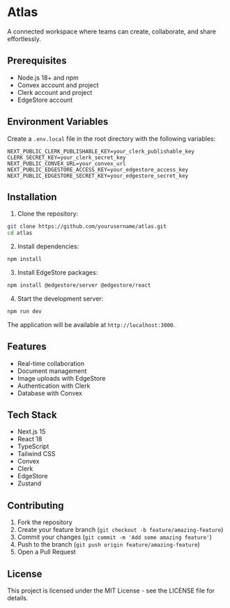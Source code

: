 # Atlas

A connected workspace where teams can create, collaborate, and share effortlessly.

## Prerequisites

- Node.js 18+ and npm
- Convex account and project
- Clerk account and project
- EdgeStore account

## Environment Variables

Create a `.env.local` file in the root directory with the following variables:

```env
NEXT_PUBLIC_CLERK_PUBLISHABLE_KEY=your_clerk_publishable_key
CLERK_SECRET_KEY=your_clerk_secret_key
NEXT_PUBLIC_CONVEX_URL=your_convex_url
NEXT_PUBLIC_EDGESTORE_ACCESS_KEY=your_edgestore_access_key
NEXT_PUBLIC_EDGESTORE_SECRET_KEY=your_edgestore_secret_key
```

## Installation

1. Clone the repository:
```bash
git clone https://github.com/yourusername/atlas.git
cd atlas
```

2. Install dependencies:
```bash
npm install
```

3. Install EdgeStore packages:
```bash
npm install @edgestore/server @edgestore/react
```

4. Start the development server:
```bash
npm run dev
```

The application will be available at `http://localhost:3000`.

## Features

- Real-time collaboration
- Document management
- Image uploads with EdgeStore
- Authentication with Clerk
- Database with Convex

## Tech Stack

- Next.js 15
- React 18
- TypeScript
- Tailwind CSS
- Convex
- Clerk
- EdgeStore
- Zustand

## Contributing

1. Fork the repository
2. Create your feature branch (`git checkout -b feature/amazing-feature`)
3. Commit your changes (`git commit -m 'Add some amazing feature'`)
4. Push to the branch (`git push origin feature/amazing-feature`)
5. Open a Pull Request

## License

This project is licensed under the MIT License - see the LICENSE file for details.
